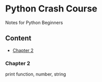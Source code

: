 Python Crash Course
===========================
Notes for Python Beginners

## Content
* [Chapter 2](#Chapter)

### Chapter 2 
print function, number, string

